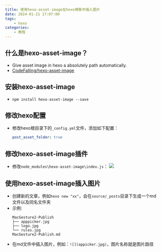 ```yaml
---
title: 使用hexo-asset-image在hexo博客中插入图片
date: 2024-01-21 17:07:00
tags:
    - hexo
categories:
    - 教程
---
```


## 什么是hexo-asset-image？

- Give asset image in hexo a absolutely path automatically.
- [CodeFalling/hexo-asset-image](https://github.com/CodeFalling/hexo-asset-image)

## 安装hexo-asset-image

- `npm install hexo-asset-image --save`

<!-- more -->

## 修改hexo配置

- 修改hexo根目录下的`_config.yml`文件，添加如下配置：

  ```yml
  post_asset_folder: true
  ```

## 修改hexo-asset-image插件

- 修改`node_modules\hexo-asset-image\index.js`：
  ![](修改hexo-asset-image的index文件.jpg)

## 使用hexo-asset-image插入图片

- 创建新的文章，例如`hexo new "xx"`，会在`source/_posts`目录下生成一个md文件以及同名文件夹
- 示例:
    ```
    MacGesture2-Publish
    ├── apppicker.jpg
    ├── logo.jpg
    └── rules.jpg
    MacGesture2-Publish.md
    ```
- 在md文件中插入图片，例如：`![](appicker.jpg)`，图片名称就是图片路径